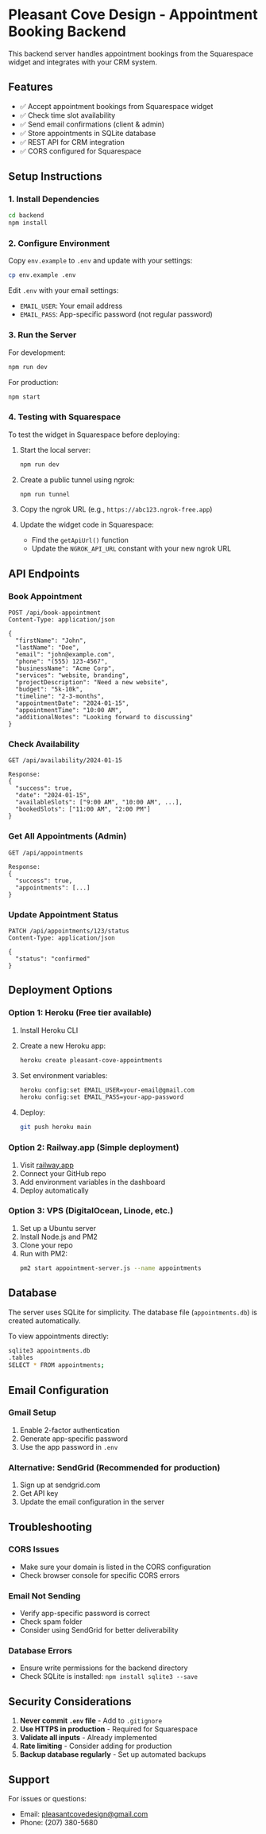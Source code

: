 # Pleasant Cove Design - Appointment Booking Backend

This backend server handles appointment bookings from the Squarespace widget and integrates with your CRM system.

## Features

- ✅ Accept appointment bookings from Squarespace widget
- ✅ Check time slot availability
- ✅ Send email confirmations (client & admin)
- ✅ Store appointments in SQLite database
- ✅ REST API for CRM integration
- ✅ CORS configured for Squarespace

## Setup Instructions

### 1. Install Dependencies

```bash
cd backend
npm install
```

### 2. Configure Environment

Copy `env.example` to `.env` and update with your settings:

```bash
cp env.example .env
```

Edit `.env` with your email settings:
- `EMAIL_USER`: Your email address
- `EMAIL_PASS`: App-specific password (not regular password)

### 3. Run the Server

For development:
```bash
npm run dev
```

For production:
```bash
npm start
```

### 4. Testing with Squarespace

To test the widget in Squarespace before deploying:

1. Start the local server:
   ```bash
   npm run dev
   ```

2. Create a public tunnel using ngrok:
   ```bash
   npm run tunnel
   ```

3. Copy the ngrok URL (e.g., `https://abc123.ngrok-free.app`)

4. Update the widget code in Squarespace:
   - Find the `getApiUrl()` function
   - Update the `NGROK_API_URL` constant with your new ngrok URL

## API Endpoints

### Book Appointment
```
POST /api/book-appointment
Content-Type: application/json

{
  "firstName": "John",
  "lastName": "Doe",
  "email": "john@example.com",
  "phone": "(555) 123-4567",
  "businessName": "Acme Corp",
  "services": "website, branding",
  "projectDescription": "Need a new website",
  "budget": "5k-10k",
  "timeline": "2-3-months",
  "appointmentDate": "2024-01-15",
  "appointmentTime": "10:00 AM",
  "additionalNotes": "Looking forward to discussing"
}
```

### Check Availability
```
GET /api/availability/2024-01-15

Response:
{
  "success": true,
  "date": "2024-01-15",
  "availableSlots": ["9:00 AM", "10:00 AM", ...],
  "bookedSlots": ["11:00 AM", "2:00 PM"]
}
```

### Get All Appointments (Admin)
```
GET /api/appointments

Response:
{
  "success": true,
  "appointments": [...]
}
```

### Update Appointment Status
```
PATCH /api/appointments/123/status
Content-Type: application/json

{
  "status": "confirmed"
}
```

## Deployment Options

### Option 1: Heroku (Free tier available)

1. Install Heroku CLI
2. Create a new Heroku app:
   ```bash
   heroku create pleasant-cove-appointments
   ```

3. Set environment variables:
   ```bash
   heroku config:set EMAIL_USER=your-email@gmail.com
   heroku config:set EMAIL_PASS=your-app-password
   ```

4. Deploy:
   ```bash
   git push heroku main
   ```

### Option 2: Railway.app (Simple deployment)

1. Visit [railway.app](https://railway.app)
2. Connect your GitHub repo
3. Add environment variables in the dashboard
4. Deploy automatically

### Option 3: VPS (DigitalOcean, Linode, etc.)

1. Set up a Ubuntu server
2. Install Node.js and PM2
3. Clone your repo
4. Run with PM2:
   ```bash
   pm2 start appointment-server.js --name appointments
   ```

## Database

The server uses SQLite for simplicity. The database file (`appointments.db`) is created automatically.

To view appointments directly:
```bash
sqlite3 appointments.db
.tables
SELECT * FROM appointments;
```

## Email Configuration

### Gmail Setup
1. Enable 2-factor authentication
2. Generate app-specific password
3. Use the app password in `.env`

### Alternative: SendGrid (Recommended for production)
1. Sign up at sendgrid.com
2. Get API key
3. Update the email configuration in the server

## Troubleshooting

### CORS Issues
- Make sure your domain is listed in the CORS configuration
- Check browser console for specific CORS errors

### Email Not Sending
- Verify app-specific password is correct
- Check spam folder
- Consider using SendGrid for better deliverability

### Database Errors
- Ensure write permissions for the backend directory
- Check SQLite is installed: `npm install sqlite3 --save`

## Security Considerations

1. **Never commit `.env` file** - Add to `.gitignore`
2. **Use HTTPS in production** - Required for Squarespace
3. **Validate all inputs** - Already implemented
4. **Rate limiting** - Consider adding for production
5. **Backup database regularly** - Set up automated backups

## Support

For issues or questions:
- Email: pleasantcovedesign@gmail.com
- Phone: (207) 380-5680 